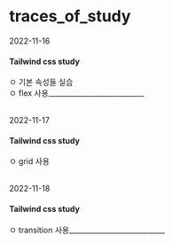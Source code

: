 # traces_of_study

2022-11-16
<h4>Tailwind css study</h4>
ㅇ 기본 속성들 실습<br>
ㅇ flex 사용___________________________<br><br>

2022-11-17
<h4>Tailwind css study</h4>
ㅇ grid 사용<br><br>

2022-11-18
<h4>Tailwind css study</h4>
ㅇ transition 사용___________________________<br><br>
